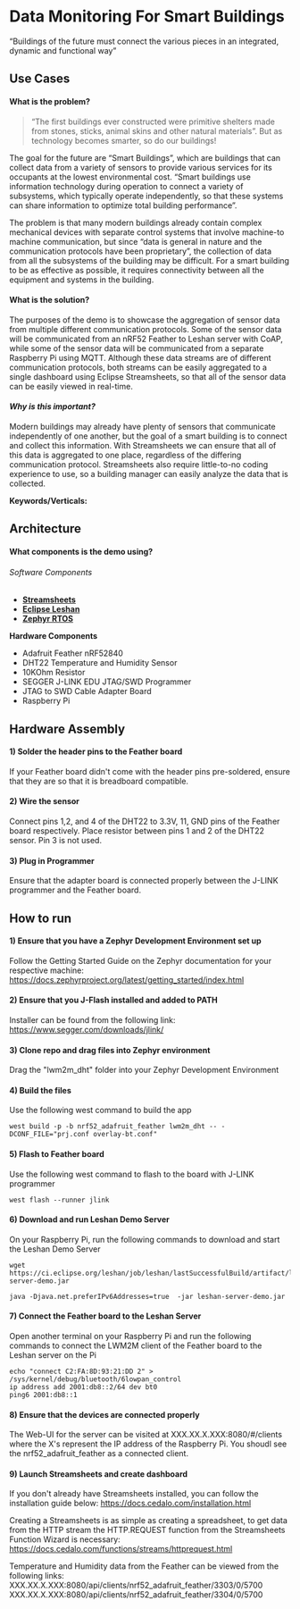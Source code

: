 # Data Monitoring For Smart Buildings

“Buildings of the future must connect the various pieces in an integrated, dynamic and functional way”

## Use Cases

#### What is the problem?
>“The first buildings ever constructed were primitive shelters made from stones, sticks, animal skins and other natural materials”. But as technology becomes smarter, so do our buildings! 

The goal for the future are “Smart Buildings”, which are buildings that can collect data from a variety of sensors to provide various services for its occupants at the lowest environmental cost. “Smart buildings use information technology during operation to connect a variety of subsystems, which typically operate independently, so that these systems can share information to optimize total building performance”. 

The problem is that many modern buildings already contain complex mechanical devices with separate control systems that involve machine-to machine communication, but since “data is general in nature and the communication protocols have been proprietary”, the collection of data from all the subsystems of the building may be difficult. For a smart building to be as effective as possible, it requires connectivity between all the equipment and systems in the building. 


#### What is the solution?
The purposes of the demo is to showcase the aggregation of sensor data from multiple different communication protocols. Some of the sensor data will be communicated from an nRF52 Feather to Leshan server with CoAP, while some of the sensor data will be communicated from a separate Raspberry Pi using MQTT. Although these data streams are of different communication protocols, both streams can be easily aggregated to a single dashboard using Eclipse Streamsheets, so that all of the sensor data can be easily viewed in real-time.

#### *Why is this important?*
Modern buildings may already have plenty of sensors that communicate independently of one another, but the goal of a smart building is to connect and collect this information. With Streamsheets we can ensure that all of this data is aggregated to one place, regardless of the differing communication protocol. Streamsheets also require little-to-no coding experience to use, so a building manager can easily analyze the data that is collected. 

**Keywords/Verticals:** 

## Architecture

#### What components is the demo using?

###### Software Components
- **[Streamsheets](https://docs.cedalo.com/gettingstarted.html)**
- **[Eclipse Leshan](https://www.eclipse.org/leshan/)**
- **[Zephyr RTOS](https://docs.zephyrproject.org/latest/)**

**Hardware Components**
- Adafruit Feather nRF52840
- DHT22 Temperature and Humidity Sensor
- 10KOhm Resistor
- SEGGER J-LINK EDU JTAG/SWD Programmer
- JTAG to SWD Cable Adapter Board
- Raspberry Pi

## Hardware Assembly

#### 1) Solder the header pins to the Feather board 
If your Feather board didn't come with the header pins pre-soldered, ensure that they are so that it is breadboard compatible.

#### 2) Wire the sensor
Connect pins 1,2, and 4 of the DHT22 to 3.3V, 11, GND pins of the Feather board respectively. Place resistor between pins 1 and 2 of the DHT22 sensor. Pin 3 is not used.

#### 3) Plug in Programmer
Ensure that the adapter board is connected properly between the J-LINK programmer and the Feather board.

## How to run

#### 1) Ensure that you have a Zephyr Development Environment set up 
Follow the Getting Started Guide on the Zephyr documentation for your respective machine: 
https://docs.zephyrproject.org/latest/getting_started/index.html

#### 2) Ensure that you J-Flash installed and added to PATH
Installer can be found from the following link: 
https://www.segger.com/downloads/jlink/

#### 3) Clone repo and drag files into Zephyr environment
Drag the "lwm2m_dht" folder into your Zephyr Development Environment

#### 4) Build the files
Use the following west command to build the app 
```
west build -p -b nrf52_adafruit_feather lwm2m_dht -- -DCONF_FILE="prj.conf overlay-bt.conf"
```

#### 5) Flash to Feather board
Use the following west command to flash to the board with J-LINK programmer
```
west flash --runner jlink
```

#### 6) Download and run Leshan Demo Server
On your Raspberry Pi, run the following commands to download and start the Leshan Demo Server
```
wget https://ci.eclipse.org/leshan/job/leshan/lastSuccessfulBuild/artifact/leshan-server-demo.jar

java -Djava.net.preferIPv6Addresses=true  -jar leshan-server-demo.jar

```

#### 7) Connect the Feather board to the Leshan Server
Open another terminal on your Raspberry Pi and run the following commands to connect the LWM2M client of the Feather board to the Leshan server on the Pi
```
echo "connect C2:FA:8D:93:21:DD 2" > /sys/kernel/debug/bluetooth/6lowpan_control
ip address add 2001:db8::2/64 dev bt0
ping6 2001:db8::1
```

#### 8) Ensure that the devices are connected properly
The Web-UI for the server can be visited at XXX.XX.X.XXX:8080/#/clients where the X's represent the IP address of the Raspberry Pi. You shoudl see the nrf52_adafruit_feather as a connected client.

#### 9) Launch Streamsheets and create dashboard
If you don't already have Streamsheets installed, you can follow the installation guide below:
https://docs.cedalo.com/installation.html

Creating a Streamsheets is as simple as creating a spreadsheet, to get data from the HTTP stream the HTTP.REQUEST function from the Streamsheets Function Wizard is necessary:
https://docs.cedalo.com/functions/streams/httprequest.html

Temperature and Humidity data from the Feather can be viewed from the following links:
XXX.XX.X.XXX:8080/api/clients/nrf52_adafruit_feather/3303/0/5700
XXX.XX.X.XXX:8080/api/clients/nrf52_adafruit_feather/3304/0/5700




